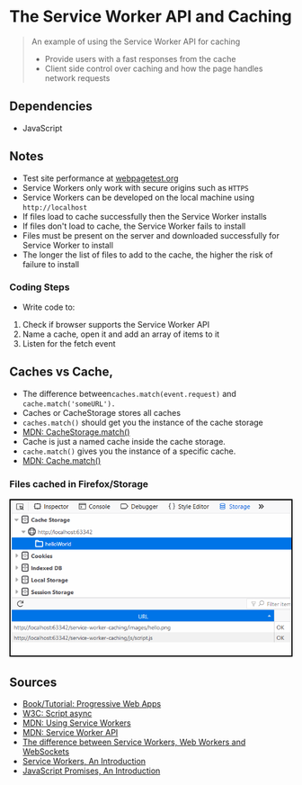 # The Service Worker API and Caching

> An example of using the Service Worker API for caching
>- Provide users with a fast responses from the cache
>- Client side control over caching and how the page handles network requests


## Dependencies

- JavaScript

## Notes

- Test site performance at [webpagetest.org](https://www.webpagetest.org/)
- Service Workers only work with secure origins such as `HTTPS`
- Service Workers can be developed on the local machine using `http://localhost`
- If files load to cache successfully then the Service Worker installs
- If files don't load to cache, the Service Worker fails to install
- Files must be present on the server and downloaded successfully for Service Worker to install
- The longer the list of files to add to the cache, the higher the risk of failure to install

### Coding Steps

- Write code to:
1. Check if browser supports the Service Worker API
2. Name a cache, open it and add an array of items to it
3. Listen for the fetch event

## Caches vs Cache, 
- The difference between`caches.match(event.request)` and `cache.match('someURL').` 
- Caches or CacheStorage stores all caches 
- `caches.match()` should get you the instance of the cache storage 
- [MDN: CacheStorage.match()](https://developer.mozilla.org/en-US/docs/Web/API/CacheStorage/match)
- Cache is just a named cache inside the cache storage. 
- `cache.match()` gives you the instance of a specific cache.
- [MDN: Cache.match()](https://developer.mozilla.org/en-US/docs/Web/API/Cache/match)

### Files cached in Firefox/Storage

<img src="images/firefox-cache.png">

## Sources

- [Book/Tutorial: Progressive Web Apps](https://www.manning.com/books/progressive-web-apps)
- [W3C: Script async](https://www.w3schools.com/tags/att_script_async.asp)
- [MDN: Using Service Workers](https://developer.mozilla.org/en-US/docs/Web/API/Service_Worker_API/Using_Service_Workers)
- [MDN: Service Worker API](https://developer.mozilla.org/en-US/docs/Web/API/Service_Worker_API)
- [The difference between Service Workers, Web Workers and WebSockets](https://aarontgrogg.com/blog/2015/07/20/the-difference-between-service-workers-web-workers-and-websockets/)
- [Service Workers, An Introduction](https://developers.google.com/web/fundamentals/primers/service-workers/)
- [JavaScript Promises, An Introduction](https://developers.google.com/web/fundamentals/primers/promises)


